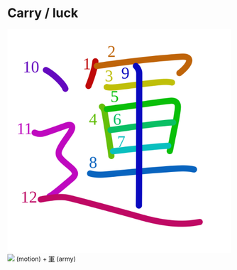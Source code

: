 # Carry / luck
![904b](Kanji/kanji-colorize/904b.svg)
![](http://www.kanjidamage.com/assets/radsmall/moving-0e80c2bf34c8fb0abb4d80bddd87b84d2e0840852ee5f185818858a6f305b652.jpg) (motion) + [軍](Kanji/kanji-dict/軍.md) (army)